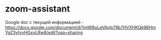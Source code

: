 # zoom-assistant

Google doc с текущей информацией - https://docs.google.com/document/d/1jmW8uLeVAvlp79b7HVXHKQe96HmYgZ3ytyyHGxyLRw8/edit?usp=sharing
